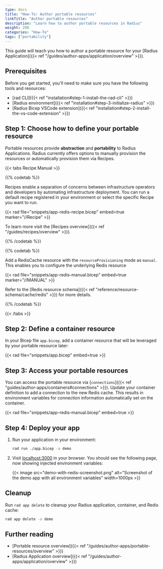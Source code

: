 ```yaml
---
type: docs
title: "How-To: Author portable resources"
linkTitle: "Author portable resources"
description: "Learn how to author portable resources in Radius"
weight: 200
categories: "How-To"
tags: ["portability"]
---
```


This guide will teach you how to author a portable resource for your [Radius Application]({{< ref "/guides/author-apps/application/overview" >}}).

## Prerequisites

Before you get started, you'll need to make sure you have the following tools and resources:
- [rad CLI]({{< ref "installation#step-1-install-the-rad-cli" >}})
- [Radius environment]({{< ref "installation#step-3-initialize-radius" >}})
- [Radius Bicep VSCode extension]({{< ref "installation#step-2-install-the-vs-code-extension" >}})

## Step 1: Choose how to define your portable resource

Portable resources provide **abstraction** and **portability** to Radius Applications. Radius currently offers options to manually provision the resources or automatically provision them via Recipes.

{{< tabs Recipe Manual >}}

{{% codetab %}}

Recipes enable a separation of concerns between infrastructure operators and developers by automating infrastructure deployment. You can run a default recipe registered in your environment or select the specific Recipe you want to run. 

{{< rad file="snippets/app-redis-recipe.bicep" embed=true marker="//Recipe" >}}

 To learn more visit the [Recipes overview]({{< ref "/guides/recipes/overview" >}}).

{{% /codetab %}}

{{% codetab %}}

Add a RedisCache resource with the `resourceProvisioning` mode as `manual`. This enables you to configure the underlying Redis resource

{{< rad file="snippets/app-redis-manual.bicep" embed=true marker="//MANUAL" >}}

Refer to the [Redis resource schema]({{< ref "reference/resource-schema/cache/redis" >}}) for more details.

{{% /codetab %}}

{{< /tabs >}}

## Step 2: Define a container resource

In your Bicep file `app.bicep`, add a container resource that will be leveraged by your portable resource later:

{{< rad file="snippets/app.bicep" embed=true >}}

## Step 3: Access your portable resources

You can access the portable resource via [`connections`]({{< ref "guides/author-apps/containers#connections" >}}). Update your container definition to add a connection to the new Redis cache. This results in environment variables for connection information automatically set on the container.

{{< rad file="snippets/app-redis-manual.bicep" embed=true >}}

## Step 4: Deploy your app

1. Run your application in your environment:

    ```bash
    rad run ./app.bicep -a demo
    ```

1. Visit [localhost:3000](http://localhost:3000) in your browser. You should see the following page, now showing injected environment variables:

   {{< image src="demo-with-redis-screenshot.png" alt="Screenshot of the demo app with all environment variables" width=1000px >}}

## Cleanup

Run `rad app delete` to cleanup your Radius application, container, and Redis cache:

```bash
rad app delete -a demo
```

## Further reading

- [Portable resource overview]({{< ref "/guides/author-apps/portable-resources/overview" >}})
- [Radius Application overview]({{< ref "/guides/author-apps/application/overview" >}})
